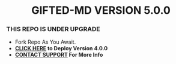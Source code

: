 <h1 align="center"> GIFTED-MD VERSION 5.0.0  </h1>
<p align="center">  

### THIS REPO IS UNDER UPGRADE
- Fork Repo As You Await.
- **[CLICK HERE](https://web.giftedtechnexus.co.ke/bots/giftedmd/deploy/heroku) to Deploy Version 4.0.0**
- **[CONTACT SUPPORT](https://t.me/mouricedevs) For More Info**

